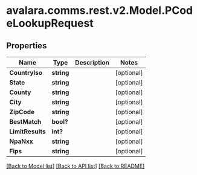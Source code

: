 
# avalara.comms.rest.v2.Model.PCodeLookupRequest

## Properties

Name | Type | Description | Notes
------------ | ------------- | ------------- | -------------
**CountryIso** | **string** |  | [optional] 
**State** | **string** |  | [optional] 
**County** | **string** |  | [optional] 
**City** | **string** |  | [optional] 
**ZipCode** | **string** |  | [optional] 
**BestMatch** | **bool?** |  | [optional] 
**LimitResults** | **int?** |  | [optional] 
**NpaNxx** | **string** |  | [optional] 
**Fips** | **string** |  | [optional] 

[[Back to Model list]](../README.md#documentation-for-models)
[[Back to API list]](../README.md#documentation-for-api-endpoints)
[[Back to README]](../README.md)


